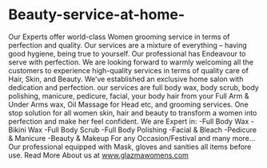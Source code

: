 # Beauty-service-at-home-
Our Experts offer world-class Women grooming service in terms of perfection and quality. Our services are a mixture of everything – having good hygiene, being true to yourself. Our professional has Endeavour to serve with perfection. We are looking forward to warmly welcoming all the customers to experience high-quality services in terms of quality care of Hair, Skin, and Beauty. We’ve established an exclusive home salon with dedication and perfection. our services are full body wax, body scrub, body polishing, manicure, pedicure, facial, your body hair from your Full Arm &amp; Under Arms wax, Oil Massage for Head etc, and grooming services. One stop solution for all women skin, hair and beauty to transform a women into perfection and make her feel confident. We are Expert in: -Full Body Wax -Bikini Wax -Full Body Scrub -Full Body Polishing -Facial &amp; Bleach -Pedicure &amp; Manicure -Beauty &amp; Makeup For any Occasion/Festival and many more...   Our professional equipped with Mask, gloves and sanities all items before use. Read More About us at www.glazmawomens.com
